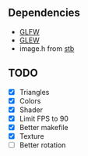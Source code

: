 Dependencies
------------

- [GLFW](https://www.glfw.org/)
- [GLEW](https://glew.sourceforge.net/)
- image.h from [stb](https://github.com/nothings/stb)

TODO
----

- [x] Triangles
- [x] Colors
- [x] Shader
- [x] Limit FPS to 90
- [x] Better makefile
- [x] Texture
- [ ] Better rotation
